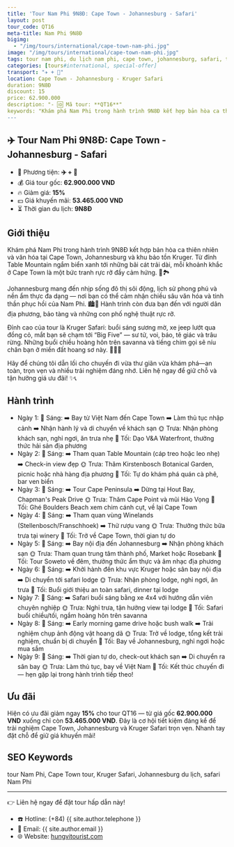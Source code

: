 ```yaml
---
title: 'Tour Nam Phi 9N8Đ: Cape Town - Johannesburg - Safari'
layout: post
tour_code: QT16
meta-title: Nam Phi 9N8Đ
bigimg:
  - "/img/tours/international/cape-town-nam-phi.jpg"
image: "/img/tours/international/cape-town-nam-phi.jpg"
tags: tour nam phi, du lịch nam phi, cape town, johannesburg, safari, tour quốc tế
categories: [tours#international, special-offer]
transport: "✈️ + 🚙"
location: Cape Town - Johannesburg - Kruger Safari
duration: 9N8Đ
discount: 15
price: 62.900.000
description: "- 🆔 Mã tour: **QT16**"
keywords: "Khám phá Nam Phi trong hành trình 9N8Đ kết hợp bản hòa ca thiên nhiên và văn hóa tại Cape Town, Johannesburg và khu bảo tồn Kruger. Từ đỉnh Table Mountain ngắm biển xanh tới những bãi cát trải dài, mỗi khoảnh khắc ở Cape Town là một bức tranh rực rỡ đầy cảm hứng. 🌊🏞️"
---
```


## ✈️ Tour Nam Phi 9N8Đ: Cape Town - Johannesburg - Safari

- 🚗 Phương tiện: **✈️ + 🚙**
- 💰 Giá tour gốc: **62.900.000 VND**
- 🔥 Giảm giá: **15%**
- 💵 Giá khuyến mãi: **53.465.000 VND**
- ⏳ Thời gian du lịch: **9N8Đ**

## Giới thiệu
Khám phá Nam Phi trong hành trình 9N8Đ kết hợp bản hòa ca thiên nhiên và văn hóa tại Cape Town, Johannesburg và khu bảo tồn Kruger. Từ đỉnh Table Mountain ngắm biển xanh tới những bãi cát trải dài, mỗi khoảnh khắc ở Cape Town là một bức tranh rực rỡ đầy cảm hứng. 🌊🏞️

Johannesburg mang đến nhịp sống đô thị sôi động, lịch sử phong phú và nền ẩm thực đa dạng — nơi bạn có thể cảm nhận chiều sâu văn hóa và tinh thần phục hồi của Nam Phi. 🏙️🍲 Hành trình còn đưa bạn đến với người dân địa phương, bảo tàng và những con phố nghệ thuật rực rỡ.

Đỉnh cao của tour là Kruger Safari: buổi sáng sương mờ, xe jeep lướt qua đồng cỏ, mắt bạn sẽ chạm tới “Big Five” — sư tử, voi, báo, tê giác và trâu rừng. Những buổi chiều hoàng hôn trên savanna và tiếng chim gọi sẽ níu chân bạn ở miền đất hoang sơ này. 🦁🦓🌅

Hãy để chúng tôi dẫn lối cho chuyến đi vừa thư giãn vừa khám phá—an toàn, trọn vẹn và nhiều trải nghiệm đáng nhớ. Liên hệ ngay để giữ chỗ và tận hưởng giá ưu đãi! ✨📞

## Hành trình
- Ngày 1:
  🌅 Sáng: ➡️ Bay từ Việt Nam đến Cape Town ➡️ Làm thủ tục nhập cảnh ➡️ Nhận hành lý và di chuyển về khách sạn
  🌞 Trưa: Nhận phòng khách sạn, nghỉ ngơi, ăn trưa nhẹ
  🌙 Tối: Dạo V&A Waterfront, thưởng thức hải sản địa phương
- Ngày 2:
  🌅 Sáng: ➡️ Tham quan Table Mountain (cáp treo hoặc leo nhẹ) ➡️ Check-in view đẹp
  🌞 Trưa: Thăm Kirstenbosch Botanical Garden, picnic hoặc nhà hàng địa phương
  🌙 Tối: Tự do khám phá quán cà phê, bar ven biển
- Ngày 3:
  🌅 Sáng: ➡️ Tour Cape Peninsula ➡️ Dừng tại Hout Bay, Chapman's Peak Drive
  🌞 Trưa: Thăm Cape Point và mũi Hảo Vọng
  🌙 Tối: Ghé Boulders Beach xem chim cánh cụt, về lại Cape Town
- Ngày 4:
  🌅 Sáng: ➡️ Tham quan vùng Winelands (Stellenbosch/Franschhoek) ➡️ Thử rượu vang
  🌞 Trưa: Thưởng thức bữa trưa tại winery
  🌙 Tối: Trở về Cape Town, thời gian tự do
- Ngày 5:
  🌅 Sáng: ➡️ Bay nội địa đến Johannesburg ➡️ Nhận phòng khách sạn
  🌞 Trưa: Tham quan trung tâm thành phố, Market hoặc Rosebank
  🌙 Tối: Tour Soweto về đêm, thưởng thức ẩm thực và âm nhạc địa phương
- Ngày 6:
  🌅 Sáng: ➡️ Khởi hành đến khu vực Kruger hoặc sân bay nội địa ➡️ Di chuyển tới safari lodge
  🌞 Trưa: Nhận phòng lodge, nghỉ ngơi, ăn trưa
  🌙 Tối: Buổi giới thiệu an toàn safari, dinner tại lodge
- Ngày 7:
  🌅 Sáng: ➡️ Safari buổi sáng bằng xe 4x4 với hướng dẫn viên chuyên nghiệp
  🌞 Trưa: Nghỉ trưa, tận hưởng view tại lodge
  🌙 Tối: Safari buổi chiều/tối, ngắm hoàng hôn trên savanna
- Ngày 8:
  🌅 Sáng: ➡️ Early morning game drive hoặc bush walk ➡️ Trải nghiệm chụp ảnh động vật hoang dã
  🌞 Trưa: Trở về lodge, tổng kết trải nghiệm, chuẩn bị di chuyển
  🌙 Tối: Bay về Johannesburg, nghỉ ngơi hoặc mua sắm
- Ngày 9:
  🌅 Sáng: ➡️ Thời gian tự do, check-out khách sạn ➡️ Di chuyển ra sân bay
  🌞 Trưa: Làm thủ tục, bay về Việt Nam
  🌙 Tối: Kết thúc chuyến đi — hẹn gặp lại trong hành trình tiếp theo!

## Ưu đãi
Hiện có ưu đãi giảm ngay **15%** cho tour QT16 — từ giá gốc **62.900.000 VND** xuống chỉ còn **53.465.000 VND**. Đây là cơ hội tiết kiệm đáng kể để trải nghiệm Cape Town, Johannesburg và Kruger Safari trọn vẹn. Nhanh tay đặt chỗ để giữ giá khuyến mãi!

## SEO Keywords
tour Nam Phi, Cape Town tour, Kruger Safari, Johannesburg du lịch, safari Nam Phi

---

👉 Liên hệ ngay để đặt tour hấp dẫn này!

- ☎️ Hotline: (+84) {{ site.author.telephone }}
- 📧 Email: {{ site.author.email }}
- 🌐 Website: [hungvitourist.com](https://hungvitourist.com)

